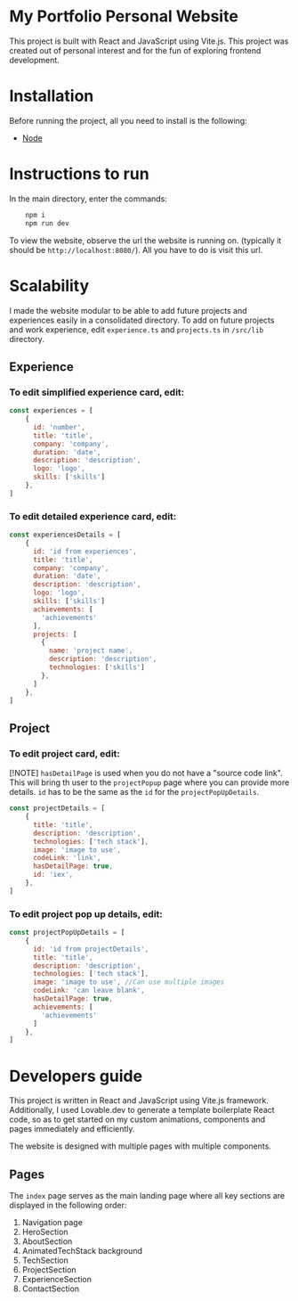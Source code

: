 # My Portfolio Personal Website
This project is built with React and JavaScript using Vite.js. This project was created out of personal interest and for the fun of exploring frontend development.

# Installation
Before running the project, all you need to install is the following: <br>
- [Node](https://nodejs.org/en/download)<br>

# Instructions to run
In the main directory, enter the commands:

```bash
    npm i
    npm run dev
```
To view the website, observe the url the website is running on. (typically it should be `http://localhost:8080/`). All you have to do is visit this url. 

# Scalability
I made the website modular to be able to add future projects and experiences easily in a consolidated directory. To add on future projects and work experience, edit `experience.ts` and `projects.ts` in `/src/lib` directory.

## Experience
### To edit simplified experience card, edit:

```js
const experiences = [
    {
      id: 'number',
      title: 'title',
      company: 'company',
      duration: 'date',
      description: 'description',
      logo: 'logo',
      skills: ['skills']
    },
]
```

### To edit detailed experience card, edit:

```js
const experiencesDetails = [
    {
      id: 'id from experiences',
      title: 'title',
      company: 'company',
      duration: 'date',
      description: 'description',
      logo: 'logo',
      skills: ['skills']
      achievements: [
        'achievements'
      ],
      projects: [
        {
          name: 'project name',
          description: 'description',
          technologies: ['skills']
        },
      ]
    },
]
```

## Project 
### To edit project card, edit: 
[!NOTE] 
`hasDetailPage` is used when you do not have a "source code link". This will bring th user to the `projectPopup` page where you can provide more details. `id` has to be the same as the `id` for the `projectPopUpDetails`.

```js
const projectDetails = [
    {
      title: 'title',
      description: 'description',
      technologies: ['tech stack'],
      image: 'image to use',
      codeLink: 'link',
      hasDetailPage: true,
      id: 'iex',
    },
]
```

### To edit project pop up details, edit:

```js
const projectPopUpDetails = [
    {
      id: 'id from projectDetails',
      title: 'title',
      description: 'description',
      technologies: ['tech stack'],
      image: 'image to use', //Can use multiple images
      codeLink: 'can leave blank',
      hasDetailPage: true,
      achievements: [
        'achievements'
      ]
    },
]
```
# Developers guide
This project is written in React and JavaScript using Vite.js framework. Additionally, I used Lovable.dev to generate a template boilerplate React code, so as to get started on my custom animations, components and pages immediately and efficiently.

The website is designed with multiple pages with multiple components. 

## Pages
The `index` page serves as the main landing page where all key sections are displayed in the following order:
1. Navigation page <br>
2. HeroSection <br>
3. AboutSection <br>
4. AnimatedTechStack background <br>
5. TechSection <br>
6. ProjectSection <br>
7. ExperienceSection <br>
8. ContactSection

